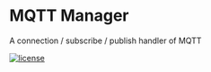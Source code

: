 # MQTT Manager
A connection / subscribe / publish handler of MQTT

[![license](https://img.shields.io/github/license/mashape/apistatus.svg)](https://github.com/GregoryHo/MqttManager/blob/master/LICENSE)